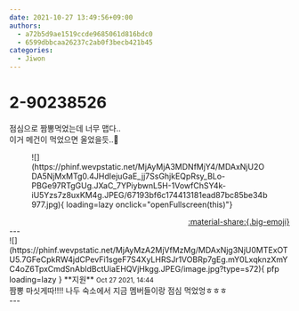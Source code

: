 ```yaml
---
date: 2021-10-27 13:49:56+09:00
authors:
  - a72b5d9ae1519ccde9685061d816bdc0
  - 6599dbbcaa26237c2ab0f3becb421b45
categories:
  - Jiwon
---
```


# 2-90238526

<div class="post-container" markdown="1">
<div class="content-container md-sidebar__scrollwrap" markdown="1">

점심으로 짬뽕먹었는데 너무 맵다.. <br>이거 메건이 먹었으면 울었을듯..🥵
<figure markdown="1">
![](https://phinf.wevpstatic.net/MjAyMjA3MDNfMjY4/MDAxNjU2ODA5NjMxMTg0.4JHdIejuGaE_jj7SsGhjkEQpRsy_BLo-PBGe97RTgGUg.JXaC_7YPiybwnL5H-1VowfChSY4k-iU5Yzs7z8uxKM4g.JPEG/67193bf6c174413181ead87bc85be34b977.jpg){ loading=lazy onclick="openFullscreen(this)"}
</figure>


</div>
</div>

<div style="text-align: right;" markdown="1">
<a href="https://weverse.io/fromis9/fanpost/2-90238526" style="text-align: right;">:material-share:{.big-emoji}</a>
</div>
---

<div class="comments-container md-sidebar__scrollwrap" markdown="1">
<div class="comment" markdown="1">
<div class='id-container' markdown="1">
![](https://phinf.wevpstatic.net/MjAyMzA2MjVfMzMg/MDAxNjg3NjU0MTExOTU5.7GFeCpkRW4jdCPevFi1sgeF7S4XyLHRSJr1VOBRp7gEg.mY0LxqknzXmYC4oZ6TpxCmdSnAbldBctUiaEHQVjHkgg.JPEG/image.jpg?type=s72){ pfp loading=lazy }
**<span class="artist">지원</span>** <small>Oct 27 2021, 14:44</small><br>
</div>
<div class='comment-body' markdown="1">
짬뽕 마싯게따!!!! 나두 숙소에서 지금 멤버들이랑 점심 먹었엉ㅎㅎㅎ
</div>
</div>
</div>
---
